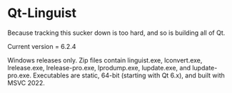 Qt-Linguist
===========
Because tracking this sucker down is too hard, and so is building all of Qt.

Current version = 6.2.4

Windows releases only. Zip files contain linguist.exe, lconvert.exe, lrelease.exe, lrelease-pro.exe, lprodump.exe, lupdate.exe, and lupdate-pro.exe. Executables are static, 64-bit (starting with Qt 6.x), and built with MSVC 2022.
